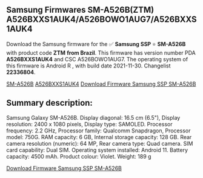 <h2>Samsung Firmwares SM-A526B(ZTM) A526BXXS1AUK4/A526BOWO1AUG7/A526BXXS1AUK4</h2>
Download the Samsung firmware for the ✅ <strong>Samsung SSP </strong> ⭐ <strong>SM-A526B</strong> with product code <strong>ZTM</strong> <strong> from Brazil</strong>. This firmware has version number PDA <strong>A526BXXS1AUK4</strong> and CSC A526BOWO1AUG7. The operating system of this firmware is Android R , with build date 2021-11-30. Changelist <strong>22336804</strong>.


[SM-A526B](https://samfirm.shop/samsung/model/SM-A526B)
[A526BXXS1AUK4](https://samfirm.shop/samsung/pda/A526BXXS1AUK4)
[Download Firmware Samsung SSP SM-A526B](https://samfirm.shop/samsung/firmware/478909)
<h2>Summary description:</h2>
<p>Samsung Galaxy SM-A526B. Display diagonal: 16.5 cm (6.5"), Display resolution: 2400 x 1080 pixels, Display type: SAMOLED. Processor frequency: 2.2 GHz, Processor family: Qualcomm Snapdragon, Processor model: 750G. RAM capacity: 6 GB, Internal storage capacity: 128 GB. Rear camera resolution (numeric): 64 MP, Rear camera type: Quad camera. SIM card capability: Dual SIM. Operating system installed: Android 11. Battery capacity: 4500 mAh. Product colour: Violet. Weight: 189 g</p>


[Download Firmware Samsung SSP SM-A526B](https://samfirm.shop/samsung/firmware/478909)
